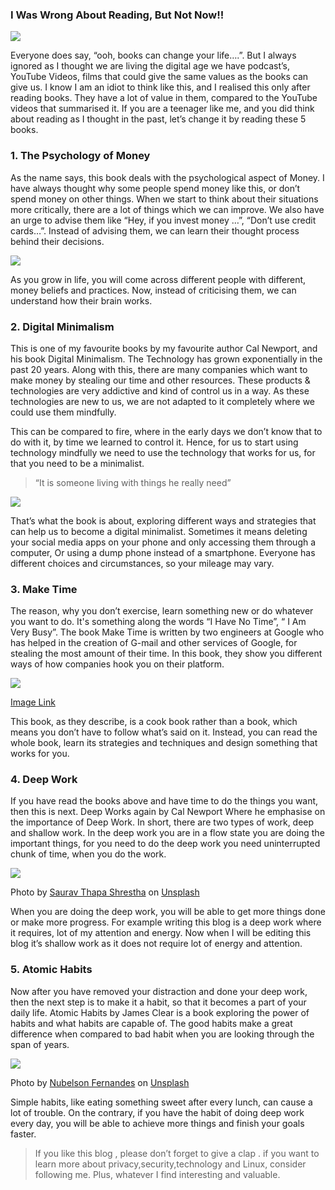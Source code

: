 ### I Was Wrong About Reading, But Not Now!!

![](https://cdn-images-1.medium.com/max/800/1*nt-HojjItvKD8HAkX9s9yQ.png)

Everyone does say, “ooh, books can change your life….”. But I always ignored as I thought we are living the digital age we have podcast’s, YouTube Videos, films that could give the same values as the books can give us. I know I am an idiot to think like this, and I realised this only after reading books. They have a lot of value in them, compared to the YouTube videos that summarised it. If you are a teenager like me, and you did think about reading as I thought in the past, let’s change it by reading these 5 books.

### 1. The Psychology of Money

As the name says, this book deals with the psychological aspect of Money. I have always thought why some people spend money like this, or don’t spend money on other things. When we start to think about their situations more critically, there are a lot of things which we can improve. We also have an urge to advise them like “Hey, if you invest money …”, “Don’t use credit cards…”. Instead of advising them, we can learn their thought process behind their decisions. 

![](https://cdn-images-1.medium.com/max/800/0*_HxSwgNEoqEpZfNT)

As you grow in life, you will come across different people with different, money beliefs and practices. Now, instead of criticising them, we can understand how their brain works. 

### 2. Digital Minimalism

This is one of my favourite books by my favourite author Cal Newport, and his book Digital Minimalism. The Technology has grown exponentially in the past 20 years. Along with this, there are many companies which want to make money by stealing our time and other resources. These products & technologies are very addictive and kind of control us in a way. As these technologies are new to us, we are not adapted to it completely where we could use them mindfully. 

This can be compared to fire, where in the early days we don’t know that to do with it, by time we learned to control it. Hence, for us to start using technology mindfully we need to use the technology that works for us, for that you need to be a minimalist.

> “It is someone living with things he really need”

![](https://cdn-images-1.medium.com/max/800/1*xnwKV0wnH06Wh6jiOE8q3w.jpeg)

That’s what the book is about, exploring different ways and strategies that can help us to become a digital minimalist. Sometimes it means deleting your social media apps on your phone and only accessing them through a computer, Or using a dump phone instead of a smartphone. Everyone has different choices and circumstances, so your mileage may vary.

### 3. Make Time

The reason, why you don’t exercise, learn something new or do whatever you want to do. It's something along the words “I Have No Time”, “ I Am Very Busy”. The book Make Time is written by two engineers at Google who has helped in the creation of G-mail and other services of Google, for stealing the most amount of their time. In this book, they show you different ways of how companies hook you on their platform.

![](https://cdn-images-1.medium.com/max/800/0*O69YhUDVmeI-FvMd)

[Image Link](https://wolfcubdigital.co.uk/zen-the-art-of-ideation-that-shower-moment/)

This book, as they describe, is a cook book rather than a book, which means you don’t have to follow what’s said on it. Instead, you can read the whole book, learn its strategies and techniques and design something that works for you.

### 4. Deep Work

If you have read the books above and have time to do the things you want, then this is next. Deep Works again by Cal Newport Where he emphasise on the importance of Deep Work. In short, there are two types of work, deep and shallow work. In the deep work you are in a flow state you are doing the important things, for you need to do the deep work you need uninterrupted chunk of time, when you do the work.

![](https://cdn-images-1.medium.com/max/800/0*WSZCt6v8zgItEAfL)

Photo by [Saurav Thapa Shrestha](https://unsplash.com/@sworupimages?utm_source=medium&utm_medium=referral) on [Unsplash](https://unsplash.com?utm_source=medium&utm_medium=referral)

When you are doing the deep work, you will be able to get more things done or make more progress. For example writing this blog is a deep work where it requires, lot of my attention and energy. Now when I will be editing this blog it’s shallow work as it does not require lot of energy and attention.

### 5. Atomic Habits

Now after you have removed your distraction and done your deep work, then the next step is to make it a habit, so that it becomes a part of your daily life. Atomic Habits by James Clear is a book exploring the power of habits and what habits are capable of. The good habits make a great difference when compared to bad habit when you are looking through the span of years.

![](https://cdn-images-1.medium.com/max/800/0*45TQFvSK4vwS-PC9)

Photo by [Nubelson Fernandes](https://unsplash.com/@nublson?utm_source=medium&utm_medium=referral) on [Unsplash](https://unsplash.com?utm_source=medium&utm_medium=referral)

Simple habits, like eating something sweet after every lunch, can cause a lot of trouble. On the contrary, if you have the habit of doing deep work every day, you will be able to achieve more things and finish your goals faster.

> If you like this blog , please don’t forget to give a clap . if you want to learn more about privacy,security,technology and Linux, consider following me. Plus, whatever I find interesting and valuable.
